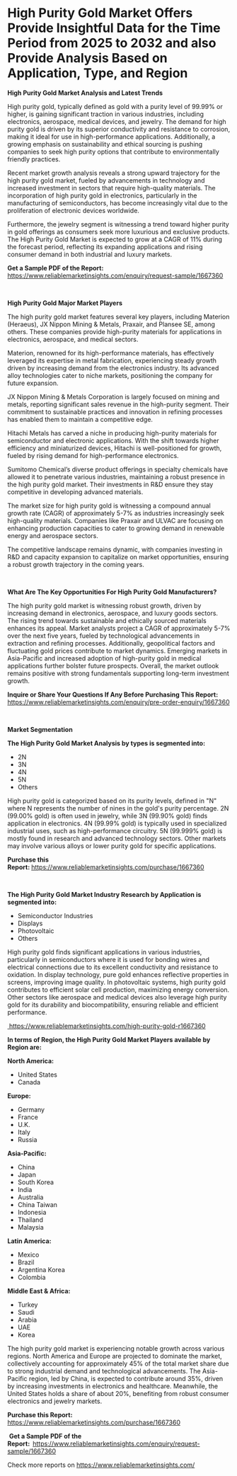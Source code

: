 <p><h1>High Purity Gold Market Offers Provide Insightful Data for the Time Period from 2025 to 2032 and also Provide Analysis Based on Application, Type, and Region</h1></p><p><strong>High Purity Gold Market Analysis and Latest Trends</strong></p>
<p><p>High purity gold, typically defined as gold with a purity level of 99.99% or higher, is gaining significant traction in various industries, including electronics, aerospace, medical devices, and jewelry. The demand for high purity gold is driven by its superior conductivity and resistance to corrosion, making it ideal for use in high-performance applications. Additionally, a growing emphasis on sustainability and ethical sourcing is pushing companies to seek high purity options that contribute to environmentally friendly practices.</p><p>Recent market growth analysis reveals a strong upward trajectory for the high purity gold market, fueled by advancements in technology and increased investment in sectors that require high-quality materials. The incorporation of high purity gold in electronics, particularly in the manufacturing of semiconductors, has become increasingly vital due to the proliferation of electronic devices worldwide.</p><p>Furthermore, the jewelry segment is witnessing a trend toward higher purity in gold offerings as consumers seek more luxurious and exclusive products. The High Purity Gold Market is expected to grow at a CAGR of 11% during the forecast period, reflecting its expanding applications and rising consumer demand in both industrial and luxury markets.</p></p>
<p><strong>Get a Sample PDF of the Report:&nbsp;</strong> <a href="https://www.reliablemarketinsights.com/enquiry/request-sample/1667360?utm_campaign=2120&utm_medium=2&utm_source=Github&utm_content=ia&utm_term=30012025&utm_id=high-purity-gold">https://www.reliablemarketinsights.com/enquiry/request-sample/1667360</a></p>
<p>&nbsp;</p>
<p><strong>High Purity Gold Major Market Players</strong></p>
<p><p>The high purity gold market features several key players, including Materion (Heraeus), JX Nippon Mining & Metals, Praxair, and Plansee SE, among others. These companies provide high-purity materials for applications in electronics, aerospace, and medical sectors. </p><p>Materion, renowned for its high-performance materials, has effectively leveraged its expertise in metal fabrication, experiencing steady growth driven by increasing demand from the electronics industry. Its advanced alloy technologies cater to niche markets, positioning the company for future expansion.</p><p>JX Nippon Mining & Metals Corporation is largely focused on mining and metals, reporting significant sales revenue in the high-purity segment. Their commitment to sustainable practices and innovation in refining processes has enabled them to maintain a competitive edge.</p><p>Hitachi Metals has carved a niche in producing high-purity materials for semiconductor and electronic applications. With the shift towards higher efficiency and miniaturized devices, Hitachi is well-positioned for growth, fueled by rising demand for high-performance electronics.</p><p>Sumitomo Chemical’s diverse product offerings in specialty chemicals have allowed it to penetrate various industries, maintaining a robust presence in the high purity gold market. Their investments in R&D ensure they stay competitive in developing advanced materials.</p><p>The market size for high purity gold is witnessing a compound annual growth rate (CAGR) of approximately 5-7% as industries increasingly seek high-quality materials. Companies like Praxair and ULVAC are focusing on enhancing production capacities to cater to growing demand in renewable energy and aerospace sectors.</p><p>The competitive landscape remains dynamic, with companies investing in R&D and capacity expansion to capitalize on market opportunities, ensuring a robust growth trajectory in the coming years.</p></p>
<p>&nbsp;</p>
<p><strong>What Are The Key Opportunities For High Purity Gold Manufacturers?</strong></p>
<p><p>The high purity gold market is witnessing robust growth, driven by increasing demand in electronics, aerospace, and luxury goods sectors. The rising trend towards sustainable and ethically sourced materials enhances its appeal. Market analysts project a CAGR of approximately 5-7% over the next five years, fueled by technological advancements in extraction and refining processes. Additionally, geopolitical factors and fluctuating gold prices contribute to market dynamics. Emerging markets in Asia-Pacific and increased adoption of high-purity gold in medical applications further bolster future prospects. Overall, the market outlook remains positive with strong fundamentals supporting long-term investment growth.</p></p>
<p><strong>Inquire or Share Your Questions If Any Before Purchasing This Report:</strong> <a href="https://www.reliablemarketinsights.com/enquiry/pre-order-enquiry/1667360?utm_campaign=2120&utm_medium=2&utm_source=Github&utm_content=ia&utm_term=30012025&utm_id=high-purity-gold">https://www.reliablemarketinsights.com/enquiry/pre-order-enquiry/1667360</a></p>
<p>&nbsp;</p>
<p><strong>Market Segmentation</strong></p>
<p><strong>The High Purity Gold Market Analysis by types is segmented into:</strong></p>
<p><ul><li>2N</li><li>3N</li><li>4N</li><li>5N</li><li>Others</li></ul></p>
<p><p>High purity gold is categorized based on its purity levels, defined in "N" where N represents the number of nines in the gold's purity percentage. 2N (99.00% gold) is often used in jewelry, while 3N (99.90% gold) finds application in electronics. 4N (99.99% gold) is typically used in specialized industrial uses, such as high-performance circuitry. 5N (99.999% gold) is mostly found in research and advanced technology sectors. Other markets may involve various alloys or lower purity gold for specific applications.</p></p>
<p><strong>Purchase this Report:&nbsp;</strong><a href="https://www.reliablemarketinsights.com/purchase/1667360?utm_campaign=2120&utm_medium=2&utm_source=Github&utm_content=ia&utm_term=30012025&utm_id=high-purity-gold">https://www.reliablemarketinsights.com/purchase/1667360</a></p>
<p>&nbsp;</p>
<p><strong>The High Purity Gold Market Industry Research by Application is segmented into:</strong></p>
<p><ul><li>Semiconductor Industries</li><li>Displays</li><li>Photovoltaic</li><li>Others</li></ul></p>
<p><p>High purity gold finds significant applications in various industries, particularly in semiconductors where it is used for bonding wires and electrical connections due to its excellent conductivity and resistance to oxidation. In display technology, pure gold enhances reflective properties in screens, improving image quality. In photovoltaic systems, high purity gold contributes to efficient solar cell production, maximizing energy conversion. Other sectors like aerospace and medical devices also leverage high purity gold for its durability and biocompatibility, ensuring reliable and efficient performance.</p></p>
<p><a href="https://www.reliablemarketinsights.com/high-purity-gold-r1667360?utm_campaign=2120&utm_medium=2&utm_source=Github&utm_content=ia&utm_term=30012025&utm_id=high-purity-gold">&nbsp;https://www.reliablemarketinsights.com/high-purity-gold-r1667360</a></p>
<p><strong>In terms of Region, the High Purity Gold Market Players available by Region are:</strong></p>
<p>
    <p> <strong> North America: </strong>
        <ul>
            <li>United States</li>
            <li>Canada</li>
        </ul>
        </p> 
    <p> <strong> Europe: </strong>
        <ul>
            <li>Germany</li>
            <li>France</li>
            <li>U.K.</li>
            <li>Italy</li>
            <li>Russia</li>
        </ul>
        </p> 
    <p> <strong> Asia-Pacific: </strong>
        <ul>
            <li>China</li>
            <li>Japan</li>
            <li>South Korea</li>
            <li>India</li>
            <li>Australia</li>
            <li>China Taiwan</li>
            <li>Indonesia</li>
            <li>Thailand</li>
            <li>Malaysia</li>
        </ul>
        </p> 
    <p> <strong> Latin America: </strong>
        <ul>
            <li>Mexico</li>
            <li>Brazil</li>
            <li>Argentina Korea</li>
            <li>Colombia</li>
        </ul>
        </p> 
    <p> <strong> Middle East & Africa: </strong>
        <ul>
            <li>Turkey</li>
            <li>Saudi</li>
            <li>Arabia</li>
            <li>UAE</li>
            <li>Korea</li>
        </ul>
    </p>
    </p>
<p><p>The high purity gold market is experiencing notable growth across various regions. North America and Europe are projected to dominate the market, collectively accounting for approximately 45% of the total market share due to strong industrial demand and technological advancements. The Asia-Pacific region, led by China, is expected to contribute around 35%, driven by increasing investments in electronics and healthcare. Meanwhile, the United States holds a share of about 20%, benefiting from robust consumer electronics and jewelry markets.</p></p>
<p><strong>Purchase this Report: </strong><a href="https://www.reliablemarketinsights.com/purchase/1667360?utm_campaign=2120&utm_medium=2&utm_source=Github&utm_content=ia&utm_term=30012025&utm_id=high-purity-gold">https://www.reliablemarketinsights.com/purchase/1667360</a></p>
<p>&nbsp;<strong>Get a Sample PDF of the Report:&nbsp;&nbsp;</strong><a href="https://www.reliablemarketinsights.com/enquiry/request-sample/1667360?utm_campaign=2120&utm_medium=2&utm_source=Github&utm_content=ia&utm_term=30012025&utm_id=high-purity-gold">https://www.reliablemarketinsights.com/enquiry/request-sample/1667360</a></p>
<p><strong></strong></p>
<p>Check more reports on <a href="https://www.reliablemarketinsights.com/?utm_campaign=2120&utm_medium=2&utm_source=Github&utm_content=ia&utm_term=30012025&utm_id=high-purity-gold">https://www.reliablemarketinsights.com/</a></p>